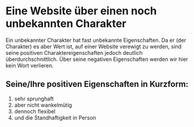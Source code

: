 # Eine Website über einen noch unbekannten Charakter

Ein unbekannter Charakter hat fast unbekannte Eigenschaften.
Da er (der Charakter) es aber Wert ist, auf einer Website verewigt zu werden, sind seine positiven Charaktereigenschaften jedoch deutlich überdurchschnittlich.
Über seine negativen Eigenschaften werden wir hier kein Wort verlieren.

## Seine/Ihre positiven Eigenschaften in Kurzform:
1. sehr sprunghaft
2. aber nicht wankelmütig
3. dennoch flexibel
4. und die Standhaftigkeit in Person
